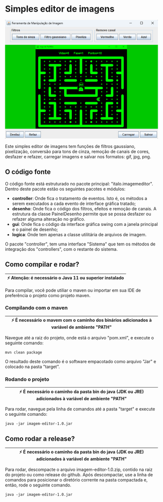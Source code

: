 # Simples editor de imagens

!['Imagem Editor'](imagem-editor.png)

Este simples editor de imagens tem funções de filtros gaussiano, pixelização, conversão para tons de cinza, remoção de 
canais de cores, desfazer e refazer, carregar imagens e salvar nos formatos: gif, jpg, png.

## O código fonte

O código fonte está estruturado no pacote principal: "italo.imagemeditor". Dentro deste pacote estão os seguintes 
pacotes e módulos:

* <b>controller</b>: Onde fica o tratamento de eventos. Isto é, os métodos a serem executados a cada evento de interface gráfica tratado;
* <b>desenho</b>: Onde fica o código dos filtros, efeitos e remoção de canais. A estrutura da classe PainelDesenho permite que se possa desfazer ou refazer alguma alteração no gráfico.
* <b>gui</b>: Onde fica o código da interface gráfica swing com a janela principal e o painel de desenho;
* <b>logica</b>: Onde tem apenas a classe utilitária de arquivos de imagem.

O pacote "controller", tem uma interface "Sistema" que tem os métodos de integração dos "controllers", com o restante do sistema.

## Como compilar e rodar?

|  :zap:  Atenção: é necessário o Java 11 ou superior instalado   |
|-----------------------------------------------------------------|

Para compilar, você pode utiliar o maven ou importar em sua IDE de preferência o projeto como projeto maven.

### Compilando com o maven

| :zap:  É necessário o mavem com o caminho dos binários adicionados à variável de ambiente "PATH"  |
|---------------------------------------------------------------------------------------------------|

Navegue até a raiz do projeto, onde está o arquivo "pom.xml", e execute o seguinte comando:

```
mvn clean package
```

O resultado deste comando é o software empacotado como arquivo "Jar" e colocado na pasta "target".

### Rodando o projeto

| :zap:  É necessário o caminho da pasta bin do java (JDK ou JRE) adicionados à variável de ambiente "PATH"  |
|------------------------------------------------------------------------------------------------------------|

Para rodar, navegue pela linha de comandos até a pasta "target" e execute o seguinte comando:

```
java -jar imagem-editor-1.0.jar
```

## Como rodar a release?

| :zap:  É necessário o caminho da pasta bin do java (JDK ou JRE) adicionados à variável de ambiente "PATH"  |
|------------------------------------------------------------------------------------------------------------|

Para rodar, descompacte o arquivo imagem-editor-1.0.zip, contido na raiz do projeto ou como release do github. Após descompactar, 
use a linha de comandos para posicionar o diretório corrente na pasta compactada e, então, rode o seguinte comando.

```
java -jar imagem-editor-1.0.jar
```
